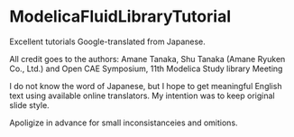 # ModelicaFluidLibraryTutorial
Excellent tutorials Google-translated from Japanese.

All credit goes to the authors: Amane Tanaka, Shu Tanaka (Amane Ryuken Co., Ltd.) and Open CAE Symposium, 11th Modelica Study library Meeting

I do not know the word of Japanese, but I hope to get meaningful English text using available online translators.
My intention was to keep original slide style. 

Apoligize in advance for small inconsistanceies and omitions.
